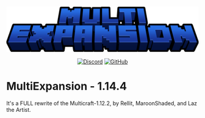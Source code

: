 <p align="center">
  <a href="https://tcno.co/">
    <img src="/TODO/logo.png"></a>
</p>
<p align="center">
  <a href="https://discord.gg/wkJp38m"><img alt="Discord" src="https://img.shields.io/discord/378977723676098560?label=Discord&logo=discord"></a>
  <a href="https://github.com/Laz-The-Artist/MultiExpansion"><img alt="GitHub" src="https://img.shields.io/github/last-commit/Laz-The-Artist/MultiExpansion?logo=github"></a>
</p>

# MultiExpansion - 1.14.4
It's a FULL rewrite of the Multicraft-1.12.2, by Rellit, MaroonShaded, and Laz the Artist.
